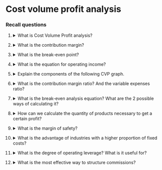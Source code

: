 # Cost volume profit analysis

### Recall questions

1. <details markdown=1><summary markdown="span"> What is Cost Volume Profit analysis? </summary>

    \
    The goal of CVP analysis is to ==study how much the final profit depends on the amount of products created==.
   

</details>


2. <details markdown=1><summary markdown="span"> What is the contribution margin? </summary>

    \
    Contribution margin is the ==amount remaining after the variable expenses are deducted==. Note that it can also be expressed for each unit. \
    ![](../../../static/ETM/cvp1.png)
   
</details>

3. <details markdown=1><summary markdown="span"> What is the break-even point? </summary>

    \
    It is the ==point at which the contribution margin minus fixed expenses equals to zero==.

</details>

4. <details markdown=1><summary markdown="span"> What is the equation for operating income? </summary>

    \
    Profit = (Prod. cost $\times$ Qty - Var. Exp $\times$ Qty) - Fixed Exp.
   
</details>

5. <details markdown=1><summary markdown="span"> Explain the components of the following CVP graph.</summary>

    \
    ![](../../../static/ETM/cvp2.png)

</details>

6. <details markdown=1><summary markdown="span"> What is the contribution margin ratio? And the variable expenses ratio? </summary>

    \
    ==CM ratio = $\frac{CM}{Sales}$== \
    This quantity expresses how much the contribution margin changes w.r.t to sales.
    ==VE ratio = $\frac{VE}{Sales}==$ 

</details>

7. <details markdown=1><summary markdown="span"> What is the break-even analysis equation? What are the 2 possible ways of calculating it?</summary>

    \
    It can be found by ==equating the op. income to 0== or, alternatevely, it can be calculated as the ==ratio $\frac{Fixed Exp.}{CM ratio}$
   
</details>

8. <details markdown=1><summary markdown="span"> How can we calculate the quantity of products necessary to get a certain profit?</summary>

    \
    Again, the equation shown before can be used. Otherwise, use the formula $\frac{Targ. Profit + Fix. Expenses}{CM per unit}$


</details>

9. <details markdown=1><summary markdown="span"> What is the margin of safety? </summary>

    \
    The margin of safety is equal to ==$TOT. SALES - BREAK. EVEN SALES$==. It is useful to know by which amount the sales can drop before incurring in a loss. \
    Note that ==it must be computed w.r.t. to the units to sell to break even.==

</details>

10. <details markdown=1><summary markdown="span"> What is the advantage of industries with a higher proportion of fixed costs? </summary>

    \
    Since the cost is fixed, the ==total gain is going to be higher when the sales are higher (w.r.t. to other industries with a lower fixed costs proportion), but also lower when sales are not as high==.
   

</details>

11. <details markdown=1><summary markdown="span"> What is the degree of operating leverage? What is it useful for? </summary>

    \
    Is the ==measure of how sensitive net operating income is to percentage changes in sales==. It is computed as $\frac{CM}{Net operating income}$. \
    For instance, a 10% increase in sales with a 5% deg. means a 50% increase in sales!

</details>

12. <details markdown=1><summary markdown="span"> What is the most effective way to structure commissions? </summary>

    \
    Instead of calculating the commissions on the sales price, it is a good idea to ==compute it w.r.t. to the contribution margin==. \
    E.g. one item might have a higher price but a lower CM than another product, but the seller would focus on the first as a way to maximise his salary.

</details>